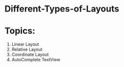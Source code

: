 # Different-Types-of-Layouts
# Topics: 
01. Linear Layout
02. Relative Layout
03. Coordinate  Layout
04. AutoComplete TextView
 

